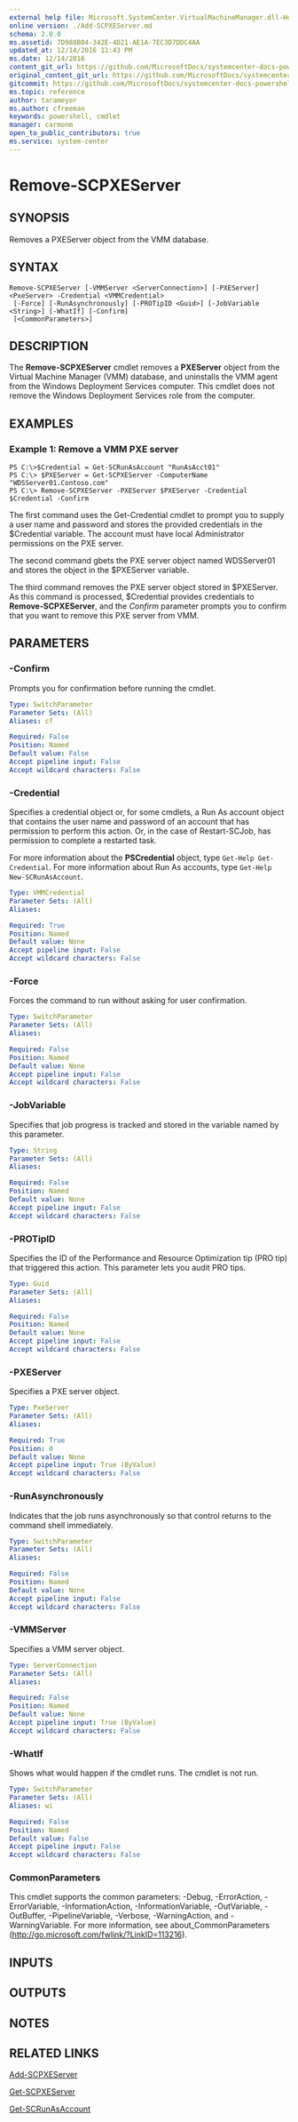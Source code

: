 ```yaml
---
external help file: Microsoft.SystemCenter.VirtualMachineManager.dll-Help.xml
online version: ./Add-SCPXEServer.md
schema: 2.0.0
ms.assetid: 7D988B04-342E-4D21-AE1A-7EC3D7DDC4AA
updated_at: 12/14/2016 11:43 PM
ms.date: 12/14/2016
content_git_url: https://github.com/MicrosoftDocs/systemcenter-docs-powershell/blob/master/systemcenter-cmdlets/SystemCenter2016/VirtualMachineManager/v1.0/Remove-SCPXEServer.md
original_content_git_url: https://github.com/MicrosoftDocs/systemcenter-docs-powershell/blob/master/systemcenter-cmdlets/SystemCenter2016/VirtualMachineManager/v1.0/Remove-SCPXEServer.md
gitcommit: https://github.com/MicrosoftDocs/systemcenter-docs-powershell/blob/96cd9bd2780eb6b78c540fa00d3b8a4313e3ed40/systemcenter-cmdlets/SystemCenter2016/VirtualMachineManager/v1.0/Remove-SCPXEServer.md
ms.topic: reference
author: tarameyer
ms.author: cfreeman
keywords: powershell, cmdlet
manager: carmonm
open_to_public_contributors: true
ms.service: system-center
---
```


# Remove-SCPXEServer

## SYNOPSIS
Removes a PXEServer object from the VMM database.

## SYNTAX

```
Remove-SCPXEServer [-VMMServer <ServerConnection>] [-PXEServer] <PxeServer> -Credential <VMMCredential>
 [-Force] [-RunAsynchronously] [-PROTipID <Guid>] [-JobVariable <String>] [-WhatIf] [-Confirm]
 [<CommonParameters>]
```

## DESCRIPTION
The **Remove-SCPXEServer** cmdlet removes a **PXEServer** object from the Virtual Machine Manager (VMM) database, and uninstalls the VMM agent from the Windows Deployment Services computer.
This cmdlet does not remove the Windows Deployment Services role from the computer.

## EXAMPLES

### Example 1: Remove a VMM PXE server
```
PS C:\>$Credential = Get-SCRunAsAccount "RunAsAcct01"
PS C:\> $PXEServer = Get-SCPXEServer -ComputerName "WDSServer01.Contoso.com"
PS C:\> Remove-SCPXEServer -PXEServer $PXEServer -Credential $Credential -Confirm
```

The first command uses the Get-Credential cmdlet to prompt you to supply a user name and password and stores the provided credentials in the $Credential variable.
The account must have local Administrator permissions on the PXE server.

The second command gbets the PXE server object named WDSServer01 and stores the object in the $PXEServer variable.

The third command removes the PXE server object stored in $PXEServer.
As this command is processed, $Credential provides credentials to **Remove-SCPXEServer**, and the *Confirm* parameter prompts you to confirm that you want to remove this PXE server from VMM.

## PARAMETERS

### -Confirm
Prompts you for confirmation before running the cmdlet.

```yaml
Type: SwitchParameter
Parameter Sets: (All)
Aliases: cf

Required: False
Position: Named
Default value: False
Accept pipeline input: False
Accept wildcard characters: False
```

### -Credential
Specifies a credential object or, for some cmdlets, a Run As account object that contains the user name and password of an account that has permission to perform this action.
Or, in the case of Restart-SCJob, has permission to complete a restarted task. 

For more information about the **PSCredential** object, type `Get-Help Get-Credential`. 
For more information about Run As accounts, type `Get-Help New-SCRunAsAccount`.

```yaml
Type: VMMCredential
Parameter Sets: (All)
Aliases: 

Required: True
Position: Named
Default value: None
Accept pipeline input: False
Accept wildcard characters: False
```

### -Force
Forces the command to run without asking for user confirmation.

```yaml
Type: SwitchParameter
Parameter Sets: (All)
Aliases: 

Required: False
Position: Named
Default value: None
Accept pipeline input: False
Accept wildcard characters: False
```

### -JobVariable
Specifies that job progress is tracked and stored in the variable named by this parameter.

```yaml
Type: String
Parameter Sets: (All)
Aliases: 

Required: False
Position: Named
Default value: None
Accept pipeline input: False
Accept wildcard characters: False
```

### -PROTipID
Specifies the ID of the Performance and Resource Optimization tip (PRO tip) that triggered this action.
This parameter lets you audit PRO tips.

```yaml
Type: Guid
Parameter Sets: (All)
Aliases: 

Required: False
Position: Named
Default value: None
Accept pipeline input: False
Accept wildcard characters: False
```

### -PXEServer
Specifies a PXE server object.

```yaml
Type: PxeServer
Parameter Sets: (All)
Aliases: 

Required: True
Position: 0
Default value: None
Accept pipeline input: True (ByValue)
Accept wildcard characters: False
```

### -RunAsynchronously
Indicates that the job runs asynchronously so that control returns to the command shell immediately.

```yaml
Type: SwitchParameter
Parameter Sets: (All)
Aliases: 

Required: False
Position: Named
Default value: None
Accept pipeline input: False
Accept wildcard characters: False
```

### -VMMServer
Specifies a VMM server object.

```yaml
Type: ServerConnection
Parameter Sets: (All)
Aliases: 

Required: False
Position: Named
Default value: None
Accept pipeline input: True (ByValue)
Accept wildcard characters: False
```

### -WhatIf
Shows what would happen if the cmdlet runs.
The cmdlet is not run.

```yaml
Type: SwitchParameter
Parameter Sets: (All)
Aliases: wi

Required: False
Position: Named
Default value: False
Accept pipeline input: False
Accept wildcard characters: False
```

### CommonParameters
This cmdlet supports the common parameters: -Debug, -ErrorAction, -ErrorVariable, -InformationAction, -InformationVariable, -OutVariable, -OutBuffer, -PipelineVariable, -Verbose, -WarningAction, and -WarningVariable. For more information, see about_CommonParameters (http://go.microsoft.com/fwlink/?LinkID=113216).

## INPUTS

## OUTPUTS

## NOTES

## RELATED LINKS

[Add-SCPXEServer](xref:SystemCenter2016/VirtualMachineManager/v1.0/Add-SCPXEServer.md)

[Get-SCPXEServer](xref:SystemCenter2016/VirtualMachineManager/v1.0/Get-SCPXEServer.md)

[Get-SCRunAsAccount](xref:SystemCenter2016/VirtualMachineManager/v1.0/Get-SCRunAsAccount.md)

